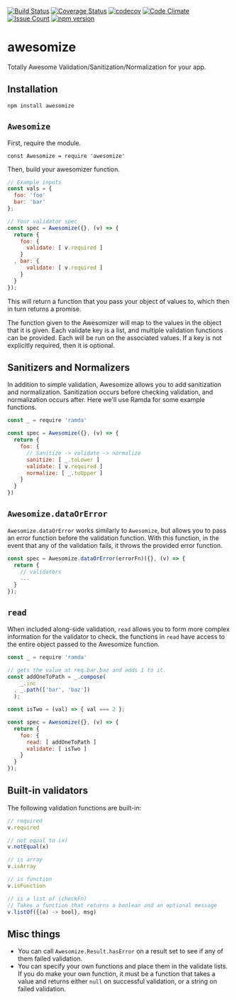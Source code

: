 [![Build Status](https://travis-ci.org/influentialpublishers/awesomize.svg?branch=master)](https://travis-ci.org/influentialpublishers/awesomize)
[![Coverage Status](https://coveralls.io/repos/github/influentialpublishers/awesomize/badge.svg?branch=master)](https://coveralls.io/github/influentialpublishers/awesomize?branch=master)
[![codecov](https://codecov.io/gh/influentialpublishers/awesomize/branch/master/graph/badge.svg)](https://codecov.io/gh/influentialpublishers/awesomize)
[![Code Climate](https://codeclimate.com/github/influentialpublishers/awesomize/badges/gpa.svg)](https://codeclimate.com/github/influentialpublishers/awesomize)
[![Issue Count](https://codeclimate.com/github/influentialpublishers/awesomize/badges/issue_count.svg)](https://codeclimate.com/github/influentialpublishers/awesomize)
[![npm version](https://badge.fury.io/js/awesomize.svg)](https://badge.fury.io/js/awesomize)

# awesomize
Totally Awesome Validation/Sanitization/Normalization for your app.

## Installation

`npm install awesomize`

## `Awesomize`

First, require the module.

`const Awesomize = require 'awesomize'`

Then, build your awesomizer function.

```javascript
// Example inputs
const vals = {
  foo: 'foo'
  bar: 'bar'
};

// Your validator spec
const spec = Awesomize({}, (v) => {
  return {
    foo: {
      validate: [ v.required ]
    }
  , bar: {
      validate: [ v.required ]
    }
  }
});
```

This will return a function that you pass your object of values to, which then in turn returns a promise.

The function given to the Awesomizer will map to the values in the object that it is given. Each validate key is a list, and multiple validation functions can be provided. Each will be run on the associated values. If a key is not explicitly required, then it is optional.

## Sanitizers and Normalizers

In addition to simple validation, Awesomize allows you to add sanitization and normalization. Sanitization occurs before checking validation, and normalization occurs after.  Here we'll use Ramda for some example functions.

```javascript
const _ = require 'ramda'

const spec = Awesomize({}, (v) => {
  return {
    foo: {
      // Sanitize -> validate -> normalize
      sanitize: [ _.toLower ]
      validate: [ v.required ]
      normalize: [ _.toUpper ]
    }
  }  
})
```

## `Awesomize.dataOrError`

`Awesomize.dataOrError` works similarly to `Awesomize`, but allows you to pass an error function before the validation function. With this function, in the event that any of the validation fails, it throws the provided error function.

```javascript
const spec = Awesomize.dataOrError(errorFn)({}, (v) => {
  return {
    // validators
    ...
  }
});
```

## `read`

When included along-side validation, `read` allows you to form more complex information for the validator to check. the functions in `read` have access to the entire object passed to the Awesomize function.

```javascript
const _ = require 'ramda'

// gets the value at req.bar.baz and adds 1 to it.
const addOneToPath = _.compose(
    _.inc
  , _.path(['bar', 'baz'])
  );

const isTwo = (val) => { val === 2 };

const spec = Awesomize({}, (v) => {
  return {
    foo: {
      read: [ addOneToPath ]
      validate: [ isTwo ]
    }
  }  
});
```

## Built-in validators

The following validation functions are built-in:

```javascript
// required
v.required

// not equal to (x)
v.notEqual(x)

// is array
v.isArray

// is function
v.isFunction

// is a list of (checkFn)
// Takes a function that returns a boolean and an optional message
v.listOf({(a) -> bool}, msg)
```

## Misc things

- You can call `Awesomize.Result.hasError` on a result set to see if any of them failed validation.
- You can specify your own functions and place them in the validate lists. If you do make your own function, it must be a function that takes a value and returns either `null` on successful validation, or a string on failed validation.
